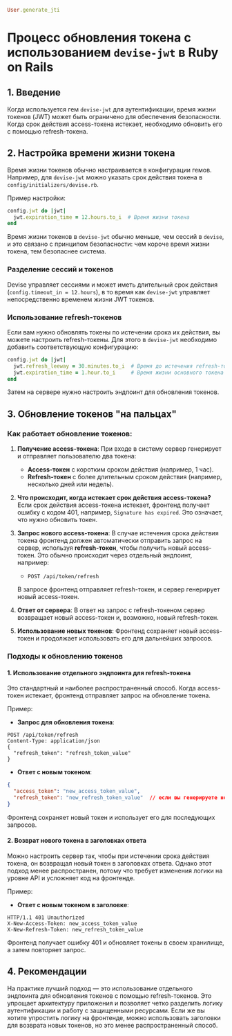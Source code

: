 ```rb
User.generate_jti
```

# Процесс обновления токена с использованием `devise-jwt` в Ruby on Rails

## 1. Введение

Когда используется гем `devise-jwt` для аутентификации, время жизни токенов (JWT) может быть ограничено для обеспечения безопасности. Когда срок действия access-токена истекает, необходимо обновить его с помощью refresh-токена.

## 2. Настройка времени жизни токена

Время жизни токенов обычно настраивается в конфигурации гемов. Например, для `devise-jwt` можно указать срок действия токена в `config/initializers/devise.rb`.

Пример настройки:

```ruby
config.jwt do |jwt|
  jwt.expiration_time = 12.hours.to_i  # Время жизни токена
end
```

Время жизни токенов в `devise-jwt` обычно меньше, чем сессий в `devise`, и это связано с принципом безопасности: чем короче время жизни токена, тем безопаснее система.

### Разделение сессий и токенов

Devise управляет сессиями и может иметь длительный срок действия (`config.timeout_in = 12.hours`), в то время как `devise-jwt` управляет непосредственно временем жизни JWT токенов.

### Использование refresh-токенов

Если вам нужно обновлять токены по истечении срока их действия, вы можете настроить refresh-токены. Для этого в `devise-jwt` необходимо добавить соответствующую конфигурацию:

```ruby
config.jwt do |jwt|
  jwt.refresh_leeway = 30.minutes.to_i  # Время до истечения refresh-токена
  jwt.expiration_time = 1.hour.to_i     # Время жизни основного токена
end
```

Затем на сервере нужно настроить эндпоинт для обновления токенов.

## 3. Обновление токенов "на пальцах"

### Как работает обновление токенов:

1. **Получение access-токена**:
   При входе в систему сервер генерирует и отправляет пользователю два токена:
   - **Access-токен** с коротким сроком действия (например, 1 час).
   - **Refresh-токен** с более длительным сроком действия (например, несколько дней или недель).

2. **Что происходит, когда истекает срок действия access-токена?**
   Если срок действия access-токена истекает, фронтенд получает ошибку с кодом 401, например, `Signature has expired`. Это означает, что нужно обновить токен.

3. **Запрос нового access-токена**:
   В случае истечения срока действия токена фронтенд должен автоматически отправить запрос на сервер, используя **refresh-токен**, чтобы получить новый access-токен. Это обычно происходит через отдельный эндпоинт, например:

   - `POST /api/token/refresh`
   
   В запросе фронтенд отправляет refresh-токен, и сервер генерирует новый access-токен.

4. **Ответ от сервера**:
   В ответ на запрос с refresh-токеном сервер возвращает новый access-токен и, возможно, новый refresh-токен.

5. **Использование новых токенов**:
   Фронтенд сохраняет новый access-токен и продолжает использовать его для дальнейших запросов.

### Подходы к обновлению токенов

#### 1. Использование отдельного эндпоинта для refresh-токена

Это стандартный и наиболее распространенный способ. Когда access-токен истекает, фронтенд отправляет запрос на обновление токена.

Пример:

- **Запрос для обновления токена**:

```http
POST /api/token/refresh
Content-Type: application/json
{
  "refresh_token": "refresh_token_value"
}
```

- **Ответ с новым токеном**:

```json
{
  "access_token": "new_access_token_value",
  "refresh_token": "new_refresh_token_value"  // если вы генерируете новый refresh-токен
}
```

Фронтенд сохраняет новый токен и использует его для последующих запросов.

#### 2. Возврат нового токена в заголовках ответа

Можно настроить сервер так, чтобы при истечении срока действия токена, он возвращал новый токен в заголовках ответа. Однако этот подход менее распространен, потому что требует изменения логики на уровне API и усложняет код на фронтенде.

Пример:

- **Ответ с новым токеном в заголовке**:

```http
HTTP/1.1 401 Unauthorized
X-New-Access-Token: new_access_token_value
X-New-Refresh-Token: new_refresh_token_value
```

Фронтенд получает ошибку 401 и обновляет токены в своем хранилище, а затем повторяет запрос.

## 4. Рекомендации

На практике лучший подход — это использование отдельного эндпоинта для обновления токенов с помощью refresh-токенов. Это упрощает архитектуру приложения и позволяет четко разделить логику аутентификации и работу с защищенными ресурсами. Если же вы хотите упростить логику на фронтенде, можно использовать заголовки для возврата новых токенов, но это менее распространенный способ.
